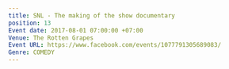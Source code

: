 ```yaml
---
title: SNL - The making of the show documentary
position: 13
Event date: 2017-08-01 07:00:00 +07:00
Venue: The Rotten Grapes
Event URL: https://www.facebook.com/events/1077791305689083/
Genre: COMEDY
---
```



